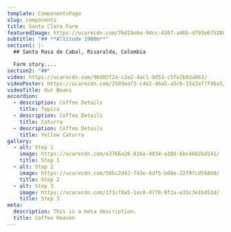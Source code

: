 ```yaml
---
template: ComponentsPage
slug: components
title: Santa Clara Farm
featuredImage: https://ucarecdn.com/76d18e6e-94cc-4367-a46b-d793e6f52887/
subtitle: "## **Altitude 1900m**"
section1: |-
  ## Santa Rosa de Cabal, Risaralda, Colombia

  Farm story....
section2: "##"
video: https://ucarecdn.com/96d02f2a-c2e2-4ac1-9d53-c5fe2b02a663/
videoPoster: https://ucarecdn.com/2503eaf3-c4e2-46a5-a5cb-15a3af7f46a5/
videoTitle: Our Beans
accordion:
  - description: Coffee Details
    title: Typica
  - description: Coffee Details
    title: Caturra
  - description: Coffee Details
    title: Yellow Caturra
gallery:
  - alt: Step 1
    image: https://ucarecdn.com/e2766a26-816a-4034-a30d-6bc46b2bd541/
    title: Step 1
  - alt: Step 2
    image: https://ucarecdn.com/58bc2d42-743e-4df5-b68e-22f97cd568b0/
    title: Step 2
  - alt: Step 3
    image: https://ucarecdn.com/1f1cf8a5-1ec0-4778-9f2a-e35c3e1b453d/
    title: Step 3
meta:
  description: This is a meta description.
  title: Coffee Heaven
---
```

